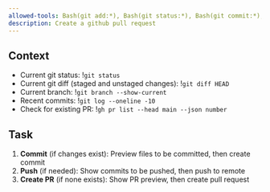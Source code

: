 ```yaml
---
allowed-tools: Bash(git add:*), Bash(git status:*), Bash(git commit:*), Bash(gh pr create:*), Bash(git log:*), Bash(git pr list:*)
description: Create a github pull request
---
```


## Context

- Current git status: !`git status`
- Current git diff (staged and unstaged changes): !`git diff HEAD`
- Current branch: !`git branch --show-current`
- Recent commits: !`git log --oneline -10`
- Check for existing PR: !`gh pr list --head main --json number`

## Task

1. **Commit** (if changes exist): Preview files to be committed, then create commit
2. **Push** (if needed): Show commits to be pushed, then push to remote
3. **Create PR** (if none exists): Show PR preview, then create pull request
